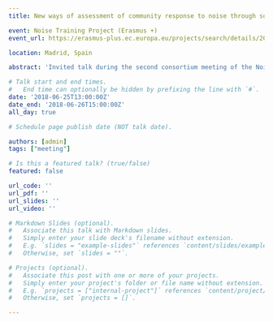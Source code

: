 ```yaml
---
title: New ways of assessment of community response to noise through social media

event: Noise Training Project (Erasmus +)
event_url: https://erasmus-plus.ec.europa.eu/projects/search/details/2017-1-TR01-KA202-046790

location: Madrid, Spain

abstract: 'Invited talk during the second consortium meeting of the Noise Training Project, funded by the EC Erasmus+ program'

# Talk start and end times.
#   End time can optionally be hidden by prefixing the line with `#`.
date: '2018-06-25T13:00:00Z'
date_end: '2018-06-26T15:00:00Z'
all_day: true

# Schedule page publish date (NOT talk date).

authors: [admin]
tags: ["meeting"]

# Is this a featured talk? (true/false)
featured: false

url_code: ''
url_pdf: ''
url_slides: ''
url_video: ''

# Markdown Slides (optional).
#   Associate this talk with Markdown slides.
#   Simply enter your slide deck's filename without extension.
#   E.g. `slides = "example-slides"` references `content/slides/example-slides.md`.
#   Otherwise, set `slides = ""`.

# Projects (optional).
#   Associate this post with one or more of your projects.
#   Simply enter your project's folder or file name without extension.
#   E.g. `projects = ["internal-project"]` references `content/project/deep-learning/index.md`.
#   Otherwise, set `projects = []`.

---
```

